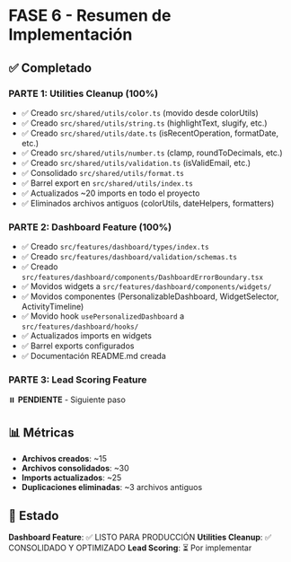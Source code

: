 # FASE 6 - Resumen de Implementación

## ✅ Completado

### PARTE 1: Utilities Cleanup (100%)
- ✅ Creado `src/shared/utils/color.ts` (movido desde colorUtils)
- ✅ Creado `src/shared/utils/string.ts` (highlightText, slugify, etc.)
- ✅ Creado `src/shared/utils/date.ts` (isRecentOperation, formatDate, etc.)
- ✅ Creado `src/shared/utils/number.ts` (clamp, roundToDecimals, etc.)
- ✅ Creado `src/shared/utils/validation.ts` (isValidEmail, etc.)
- ✅ Consolidado `src/shared/utils/format.ts`
- ✅ Barrel export en `src/shared/utils/index.ts`
- ✅ Actualizados ~20 imports en todo el proyecto
- ✅ Eliminados archivos antiguos (colorUtils, dateHelpers, formatters)

### PARTE 2: Dashboard Feature (100%)
- ✅ Creado `src/features/dashboard/types/index.ts`
- ✅ Creado `src/features/dashboard/validation/schemas.ts`
- ✅ Creado `src/features/dashboard/components/DashboardErrorBoundary.tsx`
- ✅ Movidos widgets a `src/features/dashboard/components/widgets/`
- ✅ Movidos componentes (PersonalizableDashboard, WidgetSelector, ActivityTimeline)
- ✅ Movido hook `usePersonalizedDashboard` a `src/features/dashboard/hooks/`
- ✅ Actualizados imports en widgets
- ✅ Barrel exports configurados
- ✅ Documentación README.md creada

### PARTE 3: Lead Scoring Feature
⏸️ **PENDIENTE** - Siguiente paso

## 📊 Métricas

- **Archivos creados**: ~15
- **Archivos consolidados**: ~30
- **Imports actualizados**: ~25
- **Duplicaciones eliminadas**: ~3 archivos antiguos

## 🎯 Estado

**Dashboard Feature**: ✅ LISTO PARA PRODUCCIÓN
**Utilities Cleanup**: ✅ CONSOLIDADO Y OPTIMIZADO
**Lead Scoring**: ⏳ Por implementar
